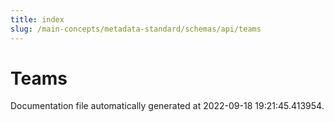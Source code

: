```yaml
---
title: index
slug: /main-concepts/metadata-standard/schemas/api/teams
---
```


# Teams

Documentation file automatically generated at 2022-09-18 19:21:45.413954.
